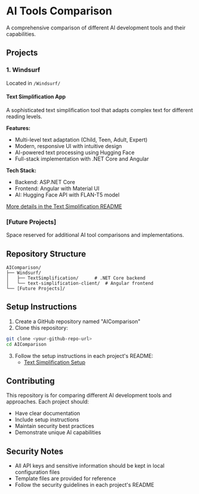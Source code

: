 # AI Tools Comparison

A comprehensive comparison of different AI development tools and their capabilities.

## Projects

### 1. Windsurf
Located in `/Windsurf/`

#### Text Simplification App
A sophisticated text simplification tool that adapts complex text for different reading levels.

**Features:**
- Multi-level text adaptation (Child, Teen, Adult, Expert)
- Modern, responsive UI with intuitive design
- AI-powered text processing using Hugging Face
- Full-stack implementation with .NET Core and Angular

**Tech Stack:**
- Backend: ASP.NET Core
- Frontend: Angular with Material UI
- AI: Hugging Face API with FLAN-T5 model

[More details in the Text Simplification README](./Windsurf/TextSimplification/README.md)

### [Future Projects]
Space reserved for additional AI tool comparisons and implementations.

## Repository Structure
```
AIComparison/
├── Windsurf/
│   ├── TextSimplification/      # .NET Core backend
│   └── text-simplification-client/  # Angular frontend
└── [Future Projects]/
```

## Setup Instructions

1. Create a GitHub repository named "AIComparison"
2. Clone this repository:
```bash
git clone <your-github-repo-url>
cd AIComparison
```

3. Follow the setup instructions in each project's README:
   - [Text Simplification Setup](./Windsurf/TextSimplification/README.md)

## Contributing
This repository is for comparing different AI development tools and approaches. Each project should:
- Have clear documentation
- Include setup instructions
- Maintain security best practices
- Demonstrate unique AI capabilities

## Security Notes
- All API keys and sensitive information should be kept in local configuration files
- Template files are provided for reference
- Follow the security guidelines in each project's README
